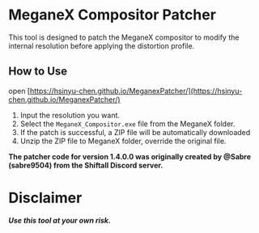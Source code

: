 # MeganeX Compositor Patcher

This tool is designed to patch the MeganeX compositor to modify the internal resolution before applying the distortion profile.

## How to Use
open [https://hsinyu-chen.github.io/MeganexPatcher/](https://hsinyu-chen.github.io/MeganexPatcher/)
1. Input the resolution you want.
2. Select the `MeganeX_Compositor.exe` file from the MeganeX folder.
3. If the patch is successful, a ZIP file will be automatically downloaded 
4. Unzip the ZIP file to MeganeX folder, override the original file.

**The patcher code for version 1.4.0.0 was originally created by @Sabre (sabre9504) from the Shiftall Discord server.**

# Disclaimer

**_Use this tool at your own risk._**

